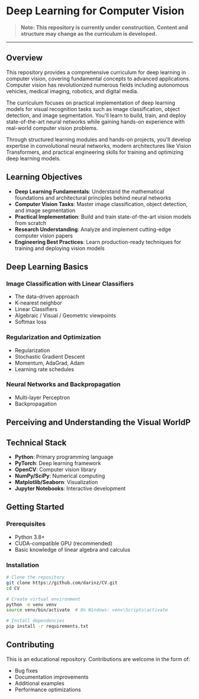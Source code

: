 # Deep Learning for Computer Vision

> **Note: This repository is currently under construction. Content and structure may change as the curriculum is developed.**

---

## Overview

This repository provides a comprehensive curriculum for deep learning in computer vision, covering fundamental concepts to advanced applications. Computer vision has revolutionized numerous fields including autonomous vehicles, medical imaging, robotics, and digital media.

The curriculum focuses on practical implementation of deep learning models for visual recognition tasks such as image classification, object detection, and image segmentation. You'll learn to build, train, and deploy state-of-the-art neural networks while gaining hands-on experience with real-world computer vision problems.

Through structured learning modules and hands-on projects, you'll develop expertise in convolutional neural networks, modern architectures like Vision Transformers, and practical engineering skills for training and optimizing deep learning models.

## Learning Objectives

- **Deep Learning Fundamentals**: Understand the mathematical foundations and architectural principles behind neural networks
- **Computer Vision Tasks**: Master image classification, object detection, and image segmentation
- **Practical Implementation**: Build and train state-of-the-art vision models from scratch
- **Research Understanding**: Analyze and implement cutting-edge computer vision papers
- **Engineering Best Practices**: Learn production-ready techniques for training and deploying vision models

## Deep Learning Basics

### Image Classification with Linear Classifiers
- The data-driven approach
- K-nearest neighbor
- Linear Classifiers
- Algebraic / Visual / Geometric viewpoints
- Softmax loss

### Regularization and Optimization
- Regularization
- Stochastic Gradient Descent
- Momentum, AdaGrad, Adam
- Learning rate schedules

### Neural Networks and Backpropagation
- Multi-layer Perceptron
- Backpropagation

## Perceiving and Understanding the Visual WorldP

### 

## Technical Stack

- **Python**: Primary programming language
- **PyTorch**: Deep learning framework
- **OpenCV**: Computer vision library
- **NumPy/SciPy**: Numerical computing
- **Matplotlib/Seaborn**: Visualization
- **Jupyter Notebooks**: Interactive development

## Getting Started

### Prerequisites
- Python 3.8+
- CUDA-compatible GPU (recommended)
- Basic knowledge of linear algebra and calculus

### Installation
```bash
# Clone the repository
git clone https://github.com/darinz/CV.git
cd CV

# Create virtual environment
python -m venv venv
source venv/bin/activate  # On Windows: venv\Scripts\activate

# Install dependencies
pip install -r requirements.txt
```

## Contributing

This is an educational repository. Contributions are welcome in the form of:
- Bug fixes
- Documentation improvements
- Additional examples
- Performance optimizations